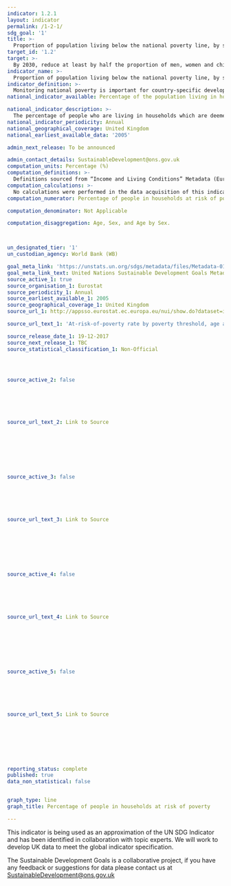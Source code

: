 ```yaml
---
indicator: 1.2.1
layout: indicator
permalink: /1-2-1/
sdg_goal: '1'
title: >-
  Proportion of population living below the national poverty line, by sex and age
target_id: '1.2'
target: >-
  By 2030, reduce at least by half the proportion of men, women and children of all ages living in poverty in all its dimensions according to national definitions
indicator_name: >-
  Proportion of population living below the national poverty line, by sex and age
indicator_definition: >-
  Monitoring national poverty is important for country-specific development agendas. National poverty lines are used to make more accurate estimates of poverty consistent with the country’s specific economic and social circumstances, and are not intended for international comparisons of poverty rates.
national_indicator_available: Percentage of the population living in households at risk of poverty

national_indicator_description: >-
  The percentage of people who are living in households which are deemed at risk of poverty in the national context. Monitoring national poverty is important for country-specific development agendas. National poverty lines are used to make more accurate estimates of poverty consistent with the country’s specific economic and social circumstances, and are not intended for international comparisons of poverty rates.
national_indicator_periodicity: Annual
national_geographical_coverage: United Kingdom
national_earliest_available_data: '2005'

admin_next_release: To be announced

admin_contact_details: SustainableDevelopment@ons.gov.uk
computation_units: Percentage (%)
computation_definitions: >-
  Definitions sourced from “Income and Living Conditions” Metadata (Eurostat). * Household income: The total disposable income of a household is calculated by adding together the personal income received by all of household members plus income received at household level. Missing income information is imputed.  Disposable household income includes i) All income from work (employee wages and self-employment earnings), ii) Private income from investment and property, iii) Transfers between households, iv) All social transfers received in cash including old-age pensions  Note: Some of the income components are mandatory only from 2007: Imputed rent, Interest paid on mortgage, and v) Employer's social insurance contributions. From the 2007 year on, all countries have to supply gross income information. The current definition of total household disposable income used for the calculation of EU-SILC based indicators excludes i) Imputed rent - i.e. money that one saves on full (market) rent by living in one's own accommodation or in accommodation rented at a price that is lower than the market rent, and ii) Non monetary income components, in particular value of goods produced for own consumption, social transfers in kind and non-cash employee income except company cars. * Equivalence scale: To take into account the impact of differences in household size and composition, the total disposable household income is "equivalised". The equivalised income attributed to each member of the household is calculated by dividing the total disposable income of the household by the equivalisation factor. Equivalisation factors can be determined in various ways. Eurostat applies an equivalisation factor calculated according to the OECD-modified scale first proposed in 1994 - which gives a weight of 1.0 to the first person aged 14 or more, a weight of 0.5 to other persons aged 14 or more and a weight of 0.3 to persons aged 0-13. * Household: A 'private household' means "a person living alone or a group of people who live together in the same private dwelling and share expenditures, including the joint provision of the essentials of living". EU-SILC implementing regulation number 1983/2003 on updated definitions, defines households in terms of sharing household expenses and (for non-permanent members) in terms of duration of stay and (for temporarily absent members) in terms of duration of absence.
computation_calculations: >-
  No calculations were performed in the data acquisition of this indicator as appropriate data was readily available in the final format specified by this indicator. For insight into the details of potential calculations please refer to the original source metadata or source contact.
computation_numerator: Percentage of people in households at risk of poverty

computation_denominator: Not Applicable 

computation_disaggregation: Age, Sex, and Age by Sex.



un_designated_tier: '1'
un_custodian_agency: World Bank (WB)

goal_meta_link: 'https://unstats.un.org/sdgs/metadata/files/Metadata-01-02-01.pdf '
goal_meta_link_text: United Nations Sustainable Development Goals Metadata (PDF 98.2 KB)
source_active_1: true
source_organisation_1: Eurostat
source_periodicity_1: Annual
source_earliest_available_1: 2005
source_geographical_coverage_1: United Kingdom
source_url_1: http://appsso.eurostat.ec.europa.eu/nui/show.do?dataset=ilc_li02&lang=en

source_url_text_1: 'At-risk-of-poverty rate by poverty threshold, age and sex - EU-SILC survey'

source_release_date_1: 19-12-2017
source_next_release_1: TBC
source_statistical_classification_1: Non-Official




source_active_2: false






source_url_text_2: Link to Source








source_active_3: false






source_url_text_3: Link to Source








source_active_4: false






source_url_text_4: Link to Source








source_active_5: false






source_url_text_5: Link to Source








reporting_status: complete
published: true
data_non_statistical: false


graph_type: line
graph_title: Percentage of people in households at risk of poverty

---
```

This indicator is being used as an approximation of the UN SDG Indicator and has been identified in collaboration with topic experts. We will work to develop UK data to meet the global indicator specification.
  
The Sustainable Development Goals is a collaborative project, if you have any feedback or suggestions for data please contact us at <SustainableDevelopment@ons.gov.uk>


